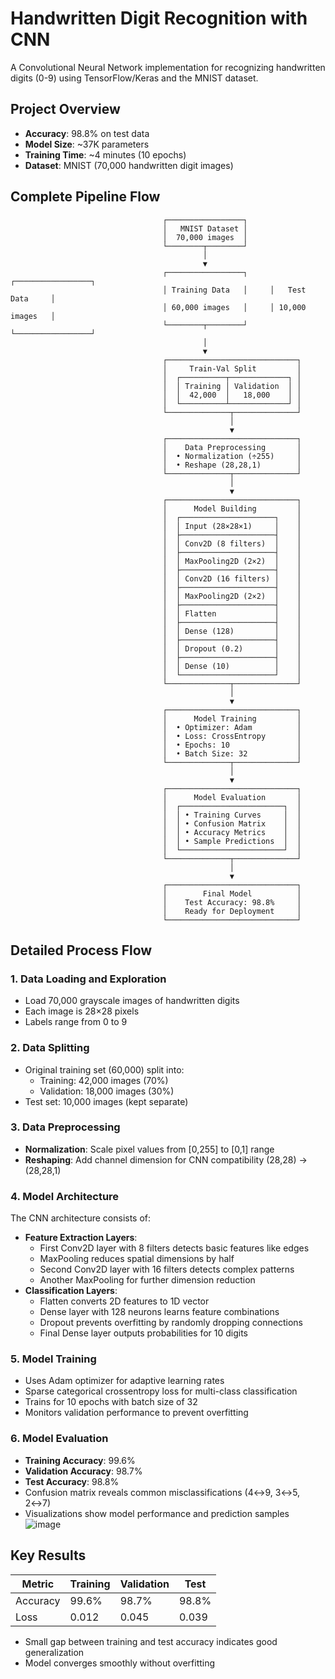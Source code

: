 # Handwritten Digit Recognition with CNN

A Convolutional Neural Network implementation for recognizing handwritten digits (0-9) using TensorFlow/Keras and the MNIST dataset.

## Project Overview

- **Accuracy**: 98.8% on test data
- **Model Size**: ~37K parameters
- **Training Time**: ~4 minutes (10 epochs)
- **Dataset**: MNIST (70,000 handwritten digit images)

## Complete Pipeline Flow

```
                                  ┌─────────────────┐
                                  │   MNIST Dataset │
                                  │  70,000 images  │
                                  └────────┬────────┘
                                           │
                                           ▼
                                  ┌─────────────────┐     ┌─────────────────┐
                                  │ Training Data   │     │   Test Data     │
                                  │ 60,000 images   │     │ 10,000 images   │
                                  └────────┬────────┘     └─────────────────┘
                                           │
                                           ▼
                                  ┌─────────────────────────────┐
                                  │     Train-Val Split         │
                                  │  ┌──────────┬─────────────┐ │
                                  │  │ Training │ Validation  │ │
                                  │  │  42,000  │   18,000    │ │
                                  │  └──────────┴─────────────┘ │
                                  └──────────────┬──────────────┘
                                                 │
                                                 ▼
                                  ┌─────────────────────────────┐
                                  │    Data Preprocessing       │
                                  │  • Normalization (÷255)     │
                                  │  • Reshape (28,28,1)        │
                                  └──────────────┬──────────────┘
                                                 │
                                                 ▼
                                  ┌─────────────────────────────┐
                                  │      Model Building         │
                                  │  ┌─────────────────────┐    │
                                  │  │ Input (28×28×1)     │    │
                                  │  ├─────────────────────┤    │
                                  │  │ Conv2D (8 filters)  │    │
                                  │  ├─────────────────────┤    │
                                  │  │ MaxPooling2D (2×2)  │    │
                                  │  ├─────────────────────┤    │
                                  │  │ Conv2D (16 filters) │    │
                                  │  ├─────────────────────┤    │
                                  │  │ MaxPooling2D (2×2)  │    │
                                  │  ├─────────────────────┤    │
                                  │  │ Flatten             │    │ 
                                  │  ├─────────────────────┤    │
                                  │  │ Dense (128)         │    │ 
                                  │  ├─────────────────────┤    │
                                  │  │ Dropout (0.2)       │    │
                                  │  ├─────────────────────┤    │
                                  │  │ Dense (10)          │    │
                                  │  └─────────────────────┘    │
                                  └──────────────┬──────────────┘
                                                 │
                                                 ▼
                                  ┌─────────────────────────────┐
                                  │      Model Training         │
                                  │  • Optimizer: Adam          │
                                  │  • Loss: CrossEntropy       │
                                  │  • Epochs: 10               │
                                  │  • Batch Size: 32           │
                                  └──────────────┬──────────────┘
                                                 │
                                                 ▼
                                  ┌─────────────────────────────┐
                                  │      Model Evaluation       │
                                  │  ┌───────────────────────┐  │
                                  │  │ • Training Curves     │  │
                                  │  │ • Confusion Matrix    │  │
                                  │  │ • Accuracy Metrics    │  │
                                  │  │ • Sample Predictions  │  │
                                  │  └───────────────────────┘  │
                                  └──────────────┬──────────────┘
                                                 │
                                                 ▼
                                  ┌─────────────────────────────┐
                                  │        Final Model          │
                                  │    Test Accuracy: 98.8%     │
                                  │    Ready for Deployment     │
                                  └─────────────────────────────┘                                                                                        
```

## Detailed Process Flow

### 1. **Data Loading and Exploration**
- Load 70,000 grayscale images of handwritten digits
- Each image is 28×28 pixels
- Labels range from 0 to 9

### 2. **Data Splitting**
- Original training set (60,000) split into:
  - Training: 42,000 images (70%)
  - Validation: 18,000 images (30%)
- Test set: 10,000 images (kept separate)

### 3. **Data Preprocessing**
- **Normalization**: Scale pixel values from [0,255] to [0,1] range
- **Reshaping**: Add channel dimension for CNN compatibility (28,28) → (28,28,1)

### 4. **Model Architecture**
The CNN architecture consists of:
- **Feature Extraction Layers**:
  - First Conv2D layer with 8 filters detects basic features like edges
  - MaxPooling reduces spatial dimensions by half
  - Second Conv2D layer with 16 filters detects complex patterns
  - Another MaxPooling for further dimension reduction
- **Classification Layers**:
  - Flatten converts 2D features to 1D vector
  - Dense layer with 128 neurons learns feature combinations
  - Dropout prevents overfitting by randomly dropping connections
  - Final Dense layer outputs probabilities for 10 digits

### 5. **Model Training**
- Uses Adam optimizer for adaptive learning rates
- Sparse categorical crossentropy loss for multi-class classification
- Trains for 10 epochs with batch size of 32
- Monitors validation performance to prevent overfitting

### 6. **Model Evaluation**
- **Training Accuracy**: 99.6%
- **Validation Accuracy**: 98.7%
- **Test Accuracy**: 98.8%
- Confusion matrix reveals common misclassifications (4↔9, 3↔5, 2↔7)
- Visualizations show model performance and prediction samples
  ![image](https://github.com/user-attachments/assets/aa456e45-b009-4c22-9aaf-75662aaadb0c)


## Key Results

| Metric | Training | Validation | Test |
|--------|----------|------------|------|
| Accuracy | 99.6% | 98.7% | 98.8% |
| Loss | 0.012 | 0.045 | 0.039 |

- Small gap between training and test accuracy indicates good generalization
- Model converges smoothly without overfitting

